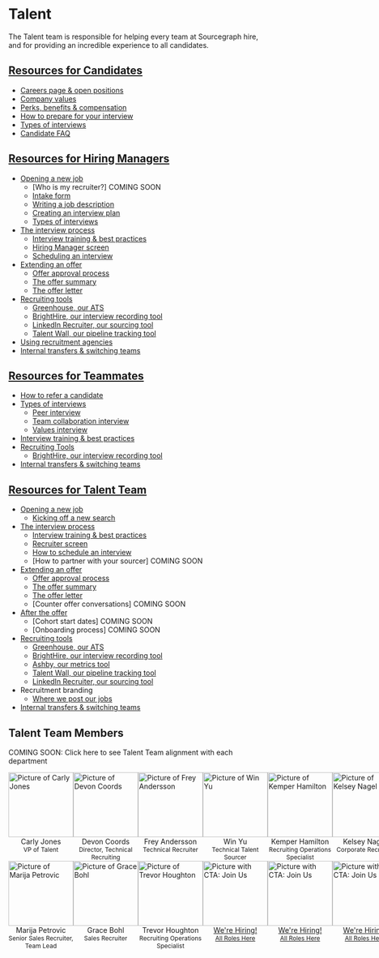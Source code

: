 # Talent

The Talent team is responsible for helping every team at Sourcegraph hire, and for providing an incredible experience to all candidates.

## [Resources for Candidates](./resources_for_candidates.md)

- [Careers page & open positions](./resources_for_candidates.md#how-to-apply)
- [Company values](./resources_for_candidates.md#our-company-values)
- [Perks, benefits & compensation](./resources_for_candidates.md#benefits-and-perks)
- [How to prepare for your interview](./resources_for_candidates.md)
- [Types of interviews](./types_of_interviews.md)
- [Candidate FAQ](./resources_for_candidates.md#candidate-faq)

## [Resources for Hiring Managers](./resources_for_hiring_managers.md)

- [Opening a new job](./opening_a_new_job.md)
  - [Who is my recruiter?] COMING SOON
  - [Intake form](https://docs.google.com/forms/d/e/1FAIpQLSdYwWlI_4bKKSkhWq4FrLNE2MPEhRtiq91GtEC6RuFAt-mgfA/viewform?usp=sf_link)
  - [Writing a job description](./opening_a_new_job.md)
  - [Creating an interview plan](./opening_a_new_job.md)
  - [Types of interviews](./types_of_interviews.md)
- [The interview process](./interview_process.md)
  - [Interview training & best practices](./interview_training.md)
  - [Hiring Manager screen](https://handbook.sourcegraph.com/talent/types_of_interviews#hiring-manager-screen)
  - [Scheduling an interview](./interview_process.md)
- [Extending an offer](./extending_an_offer.md)
  - [Offer approval process](./extending_an_offer.md)
  - [The offer summary](./extending_an_offer.md)
  - [The offer letter](./extending_an_offer.md)
- [Recruiting tools](./hiring/index.md#recruiting-tools)
  - [Greenhouse, our ATS](./hiring/guide_to_using_greenhouse.md)
  - [BrightHire, our interview recording tool](./hiring/guide_to_using_brighthire.md#guide-to-using-brighthire)
  - [LinkedIn Recruiter, our sourcing tool](./hiring/linkedin.md)
  - [Talent Wall, our pipeline tracking tool](./hiring/guide_to_using_talentwall.md#guide-to-using-talentwall)
- [Using recruitment agencies](./hiring/index.md)
- [Internal transfers & switching teams](../people-ops/switching-teams.md#switching-teams)

## [Resources for Teammates](./resources_for_teammates.md)

- [How to refer a candidate](./hiring/index.md#making-a-referral)
- [Types of interviews](./types_of_interviews.md)
  - [Peer interview](./types_of_interviews.md#peer-interview)
  - [Team collaboration interview](./types_of_interviews.md#team-collaboration-interview)
  - [Values interview](./hiring/evaluating_values.md)
- [Interview training & best practices](./interview_training.md)
- [Recruiting Tools](./hiring/index.md#recruiting-tools)
  - [BrightHire, our interview recording tool](./hiring/guide_to_using_brighthire.md#guide-to-using-brighthire)
- [Internal transfers & switching teams](../people-ops/switching-teams.md#switching-teams)

## [Resources for Talent Team](./resources_for_recruiters.md)

- [Opening a new job](./opening_a_new_job.md)
  - [Kicking off a new search](./resources_for_recruiters.md)
- [The interview process](./interview_process.md)
  - [Interview training & best practices](./interview_training.md)
  - [Recruiter screen](./types_of_interviews.md#recruiter-screen)
  - [How to schedule an interview](./resources_for_recruiting_operations.md#how-to-schedule-an-interview)
  - [How to partner with your sourcer] COMING SOON
- [Extending an offer](./extending_an_offer.md)
  - [Offer approval process](./extending_an_offer.md)
  - [The offer summary](./extending_an_offer.md)
  - [The offer letter](./extending_an_offer.md)
  - [Counter offer conversations] COMING SOON
- [After the offer](./after_the_offer.md)
  - [Cohort start dates] COMING SOON
  - [Onboarding process] COMING SOON
- [Recruiting tools](./hiring/index.md#recruiting-tools)
  - [Greenhouse, our ATS](./hiring/guide_to_using_greenhouse.md)
  - [BrightHire, our interview recording tool](./hiring/guide_to_using_brighthire.md#guide-to-using-brighthire)
  - [Ashby, our metrics tool](https://app.ashbyhq.com/access)
  - [Talent Wall, our pipeline tracking tool](./hiring/guide_to_using_talentwall.md#guide-to-using-talentwall)
  - [LinkedIn Recruiter, our sourcing tool](./hiring/linkedin.md)
- Recruitment branding
  - [Where we post our jobs](./hiring/job_boards.md)
- [Internal transfers & switching teams](../people-ops/switching-teams.md#switching-teams)

## Talent Team Members

COMING SOON: Click here to see Talent Team alignment with each department

<section>
  <div class="row" style="display:flex;">
    <div class="col" style="flex: 1;">
      <div>
        <div>
          <a href="../../../company/team/index.md#carly-jones-sheher" target="_blank" rel="noopener">
            <img src="https://storage.googleapis.com/sourcegraph-assets/handbook/Talent%20Team/Carly-Bitmoji.png" alt="Picture of Carly Jones" style="background: transparent; width:128px;"/>
          </a>
        </div>
        <div style="text-align: center;">Carly Jones</div>
        <div style="text-align: center; font-size: 12px;">VP of Talent</div>
      </div>
    </div>
    <div class="col" style="flex: 1;">
      <div>
        <div>
          <a href="../../../company/team/index.md#devon-coords-sheher" target="_blank" rel="noopener">
            <img src="https://storage.googleapis.com/sourcegraph-assets/handbook/Talent%20Team/Devon-Bitmoji.jpg" alt="Picture of Devon Coords" style="background: transparent; width:128px;"/>
          </a>
        </div>
        <div style="text-align: center;">Devon Coords</div>
        <div style="text-align: center; font-size: 12px;">Director, Technical Recruiting</div>
      </div>
    </div>
    <div class="col" style="flex: 1;">
      <div>
        <div>
          <a href="../../../company/team/index.md#frey-andersson" target="_blank" rel="noopener">
            <img src="https://storage.googleapis.com/sourcegraph-assets/handbook/extensibility/join-us-vermillion.png" alt="Picture of Frey Andersson" style="background: transparent; width:128px;"/>
          </a>
        </div>
        <div style="text-align: center;">Frey Andersson</div>
        <div style="text-align: center; font-size: 12px;">Technical Recruiter</div>
      </div>
    </div>
    <div class="col" style="flex: 1;">
      <div>
        <div>
          <a href="../../../company/team/index.md#win-yu-hehis" target="_blank" rel="noopener">
            <img src="https://storage.googleapis.com/sourcegraph-assets/handbook/extensibility/join-us-vermillion.png" alt="Picture of Win Yu" style="background: transparent; width:128px;"/>
          </a>
        </div>
        <div style="text-align: center;">Win Yu</div>
        <div style="text-align: center; font-size: 12px;">Technical Talent Sourcer</div>
      </div>
    </div>
    <div class="col" style="flex: 1;">
      <div>
        <div>
          <a href="../../../company/team/index.md#kemper-hamilton-sheher" target="_blank" rel="noopener">
            <img src="https://storage.googleapis.com/sourcegraph-assets/handbook/extensibility/join-us-vermillion.png" alt="Picture of Kemper Hamilton" style="background: transparent; width:128px;"/>
          </a>
        </div>
        <div style="text-align: center;">Kemper Hamilton</div>
        <div style="text-align: center; font-size: 12px;">Recruiting Operations Specialist</div>
      </div>
    </div>
    <div class="col" style="flex: 1;">
      <div>
        <div>
          <a href="../../../company/team/index.md#kelsey-nagel-sheher" target="_blank" rel="noopener">
            <img src="https://storage.googleapis.com/sourcegraph-assets/handbook/Talent%20Team/Kelsey-%20Bitmoji.jpg" alt="Picture of Kelsey Nagel" style="background: transparent; width:128px;"/>
          </a>
        </div>
        <div style="text-align: center;">Kelsey Nagel</div>
        <div style="text-align: center; font-size: 12px;">Corporate Recruiter</div>
      </div>
    </div>
  </div>
  <div class="row" style="display:flex;">
    <div class="col" style="flex: 1;">
      <div>
        <div>
          <a href="../../../company/team/index.md#marija-petrovic-sheher" target="_blank" rel="noopener">
            <img src="https://storage.googleapis.com/sourcegraph-assets/handbook/Talent%20Team/Marija-Bitmoji.png" alt="Picture of Marija Petrovic" style="background: transparent; width:128px;"/>
          </a>
        </div>
        <div style="text-align: center;">Marija Petrovic</div>
        <div style="text-align: center; font-size: 12px;">Senior Sales Recruiter, Team Lead</div>
      </div>
    </div>
    <div class="col" style="flex: 1;">
      <div>
        <div>
          <a href="../../../company/team/index.md#grace-bohl-sheher" target="_blank" rel="noopener">
            <img src="https://storage.googleapis.com/sourcegraph-assets/handbook/Talent%20Team/Grace-%20Bitmoji.jpg" alt="Picture of Grace Bohl" style="background: transparent; width:128px;"/>
          </a>
        </div>
        <div style="text-align: center;">Grace Bohl</div>
        <div style="text-align: center; font-size: 12px;">Sales Recruiter</div>
      </div>
    </div>
    <div class="col" style="flex: 1;">
      <div>
        <div>
          <a href="../../../company/team/index.md#trevor-houghton-hehim" target="_blank" rel="noopener">
            <img src="https://storage.googleapis.com/sourcegraph-assets/handbook/Talent%20Team/Trevor-%20Bitmoji.jpg" alt="Picture of Trevor Houghton" style="background: transparent; width:128px;"/>
          </a>
        </div>
        <div style="text-align: center;">Trevor Houghton</div>
        <div style="text-align: center; font-size: 12px;">Recruiting Operations Specialist</div>
      </div>
    </div>
    <div class="col" style="flex: 1;">
      <div>
        <div>
          <a href="https://boards.greenhouse.io/sourcegraph91" target="_blank" rel="noopener">
            <img src="https://storage.googleapis.com/sourcegraph-assets/handbook/extensibility/join-us-vermillion.png" alt="Picture with CTA: Join Us" style="background: transparent; width:128px;"/>
          </a>
        </div>
        <div style="text-align: center;"><a href="https://boards.greenhouse.io/sourcegraph91" target="_blank" rel="noopener">We're Hiring!</a></div>
        <div style="text-align: center; font-size: 12px;"><a href="https://boards.greenhouse.io/sourcegraph91" target="_blank" rel="noopener">All Roles Here</a></div>
      </div>
    </div>
    <div class="col" style="flex: 1;">
      <div>
        <div>
          <a href="https://boards.greenhouse.io/sourcegraph91" target="_blank" rel="noopener">
            <img src="https://storage.googleapis.com/sourcegraph-assets/handbook/extensibility/join-us-vermillion.png" alt="Picture with CTA: Join Us" style="background: transparent; width:128px;"/>
          </a>
        </div>
        <div style="text-align: center;"><a href="https://boards.greenhouse.io/sourcegraph91" target="_blank" rel="noopener">We're Hiring!</a></div>
        <div style="text-align: center; font-size: 12px;"><a href="https://boards.greenhouse.io/sourcegraph91" target="_blank" rel="noopener">All Roles Here</a></div>
      </div>
    </div>
    <div class="col" style="flex: 1;">
      <div>
        <div>
          <a href="https://boards.greenhouse.io/sourcegraph91" target="_blank" rel="noopener">
            <img src="https://storage.googleapis.com/sourcegraph-assets/handbook/extensibility/join-us-vermillion.png" alt="Picture with CTA: Join Us" style="background: transparent; width:128px;"/>
          </a>
        </div>
        <div style="text-align: center;"><a href="https://boards.greenhouse.io/sourcegraph91" target="_blank" rel="noopener">We're Hiring!</a></div>
        <div style="text-align: center; font-size: 12px;"><a href="https://boards.greenhouse.io/sourcegraph91" target="_blank" rel="noopener">All Roles Here</a></div>
      </div>
    </div>
  </div>
</section>
